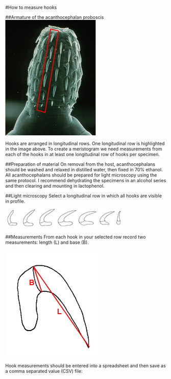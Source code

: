 #How to measure hooks

##Armature of the acanthocephalan proboscis
![SEM of acanthocephalan proboscis with one longitudinal row of hooks highlighted.](/images/long_row_hooks.png)

Hooks are arranged in longitudinal rows. One longitudinal row is highlighted in the image above. To create a meristogram we need measurements from each of the hooks in at least one longitudinal row of hooks per specimen.

##Preparation of material
On removal from the host, acanthocephalans should be washed and relaxed in distilled water, then fixed in 70% ethanol. All acanthocephalans should be prepared for light microscopy using the same protocol. I recommend dehydrating the specimens in an alcohol series and then clearing and mounting in lactophenol.

##Light microscopy
Select a longitudinal row in which all hooks are visible in profile.

![Line drawing of one longitudinal row of hooks in profile](/images/brayi_hooks.png)

##Measurements
From each hook in your selected row record two measurements: length (L) and base (B).

![Hook length and base measurements](/images/hook_measurements.png)

Hook measurements should be entered into a spreadsheet and then save as a comma separated value (CSV) file:





